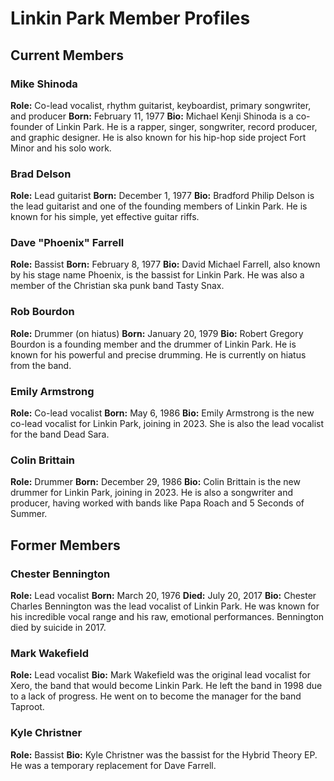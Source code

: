 # Linkin Park Member Profiles

## Current Members

### Mike Shinoda
**Role:** Co-lead vocalist, rhythm guitarist, keyboardist, primary songwriter, and producer
**Born:** February 11, 1977
**Bio:** Michael Kenji Shinoda is a co-founder of Linkin Park. He is a rapper, singer, songwriter, record producer, and graphic designer. He is also known for his hip-hop side project Fort Minor and his solo work.

### Brad Delson
**Role:** Lead guitarist
**Born:** December 1, 1977
**Bio:** Bradford Philip Delson is the lead guitarist and one of the founding members of Linkin Park. He is known for his simple, yet effective guitar riffs.

### Dave "Phoenix" Farrell
**Role:** Bassist
**Born:** February 8, 1977
**Bio:** David Michael Farrell, also known by his stage name Phoenix, is the bassist for Linkin Park. He was also a member of the Christian ska punk band Tasty Snax.

### Rob Bourdon
**Role:** Drummer (on hiatus)
**Born:** January 20, 1979
**Bio:** Robert Gregory Bourdon is a founding member and the drummer of Linkin Park. He is known for his powerful and precise drumming. He is currently on hiatus from the band.

### Emily Armstrong
**Role:** Co-lead vocalist
**Born:** May 6, 1986
**Bio:** Emily Armstrong is the new co-lead vocalist for Linkin Park, joining in 2023. She is also the lead vocalist for the band Dead Sara.

### Colin Brittain
**Role:** Drummer
**Born:** December 29, 1986
**Bio:** Colin Brittain is the new drummer for Linkin Park, joining in 2023. He is also a songwriter and producer, having worked with bands like Papa Roach and 5 Seconds of Summer.

## Former Members

### Chester Bennington
**Role:** Lead vocalist
**Born:** March 20, 1976
**Died:** July 20, 2017
**Bio:** Chester Charles Bennington was the lead vocalist of Linkin Park. He was known for his incredible vocal range and his raw, emotional performances. Bennington died by suicide in 2017.

### Mark Wakefield
**Role:** Lead vocalist
**Bio:** Mark Wakefield was the original lead vocalist for Xero, the band that would become Linkin Park. He left the band in 1998 due to a lack of progress. He went on to become the manager for the band Taproot.

### Kyle Christner
**Role:** Bassist
**Bio:** Kyle Christner was the bassist for the Hybrid Theory EP. He was a temporary replacement for Dave Farrell.
